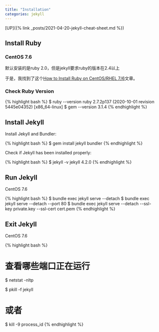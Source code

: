 ```yaml
---
title: "Installation"
categories: jekyll
---
```


[UP]({% link _posts/2021-04-20-jekyll-cheat-sheet.md %})

## Install Ruby

### CentOS 7.6

默认安装的是ruby 2.0，但是jekyll要求ruby的版本在2.4以上

于是，我找到了这个[How to Install Ruby on CentOS/RHEL 7/6](https://tecadmin.net/install-ruby-latest-stable-centos/)文章。

### Check Ruby Version

{% highlight bash %}
$ ruby --version
ruby 2.7.2p137 (2020-10-01 revision 5445e04352) [x86_64-linux]
$ gem --version
3.1.4
{% endhighlight %}

## Install Jekyll

Install Jekyll and Bundler:

{% highlight bash %}
$ gem install jekyll bundler
{% endhighlight %}

Check if Jekyll has been installed properly:

{% highlight bash %}
$ jekyll -v
jekyll 4.2.0
{% endhighlight %}

## Run Jekyll

CentOS 7.6

{% highlight bash %}
$ bundle exec jekyll serve --detach
$ bundle exec jekyll serve --detach --port 80
$ bundle exec jekyll serve --detach --ssl-key private.key --ssl-cert cert.pem
{% endhighlight %}

## Exit Jekyll

CentOS 7.6

{% highlight bash %}
# 查看哪些端口正在运行
$ netstat -nltp

$ pkill -f jekyll
# 或者
$ kill -9 process_id
{% endhighlight %}

